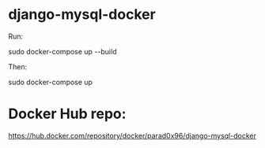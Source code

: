 # django-mysql-docker
Run:

sudo docker-compose up --build

Then:

sudo docker-compose up

# Docker Hub repo:

https://hub.docker.com/repository/docker/parad0x96/django-mysql-docker

